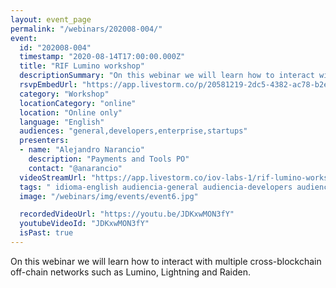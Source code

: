 ```yaml
---
layout: event_page
permalink: "/webinars/202008-004/"
event:
  id: "202008-004"
  timestamp: "2020-08-14T17:00:00.000Z"
  title: "RIF Lumino workshop"
  descriptionSummary: "On this webinar we will learn how to interact with multiple cross-blockchain off-chain networks such as Lumino, Lightning and Raiden."
  rsvpEmbedUrl: "https://app.livestorm.co/p/20581219-2dc5-4382-ac78-b2e06a7c0101/form"
  category: "Workshop"
  locationCategory: "online"
  location: "Online only"
  language: "English"
  audiences: "general,developers,enterprise,startups"
  presenters:
  - name: "Alejandro Narancio"
    description: "Payments and Tools PO"
    contact: "@anarancio"
  videoStreamUrl: "https://app.livestorm.co/iov-labs-1/rif-lumino-workshop"
  tags: " idioma-english audiencia-general audiencia-developers audiencia-enterprise audiencia-startups"
  image: "/webinars/img/events/event6.jpg"

  recordedVideoUrl: "https://youtu.be/JDKxwMON3fY"
  youtubeVideoId: "JDKxwMON3fY"
  isPast: true
---
```



On this webinar we will learn how to interact with multiple cross-blockchain off-chain networks such as Lumino, Lightning and Raiden.

